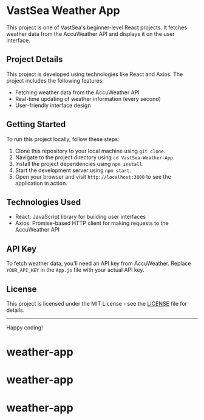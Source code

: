 # VastSea Weather App

This project is one of VastSea's beginner-level React projects. It fetches weather data from the AccuWeather API and displays it on the user interface.

## Project Details

This project is developed using technologies like React and Axios. The project includes the following features:

- Fetching weather data from the AccuWeather API
- Real-time updating of weather information (every second)
- User-friendly interface design

## Getting Started

To run this project locally, follow these steps:

1. Clone this repository to your local machine using `git clone`.
2. Navigate to the project directory using `cd VastSea-Weather-App`.
3. Install the project dependencies using `npm install`.
4. Start the development server using `npm start`.
5. Open your browser and visit `http://localhost:3000` to see the application in action.

## Technologies Used

- React: JavaScript library for building user interfaces
- Axios: Promise-based HTTP client for making requests to the AccuWeather API

## API Key

To fetch weather data, you'll need an API key from AccuWeather. Replace `YOUR_API_KEY` in the `App.js` file with your actual API key.

## License

This project is licensed under the MIT License - see the [LICENSE](LICENSE) file for details.

---

Happy coding!
# weather-app
# weather-app
# weather-app

